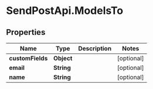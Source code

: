 # SendPostApi.ModelsTo

## Properties
Name | Type | Description | Notes
------------ | ------------- | ------------- | -------------
**customFields** | **Object** |  | [optional] 
**email** | **String** |  | [optional] 
**name** | **String** |  | [optional] 


